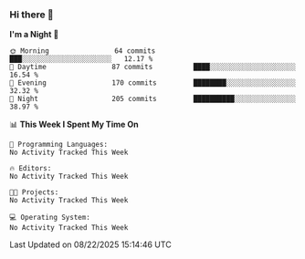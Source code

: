 ### Hi there 👋

<!--
**ALiersEL/ALiersEL** is a ✨ _special_ ✨ repository because its `README.md` (this file) appears on your GitHub profile.

Here are some ideas to get you started:

- 🔭 I’m currently working on ...
- 🌱 I’m currently learning ...
- 👯 I’m looking to collaborate on ...
- 🤔 I’m looking for help with ...
- 💬 Ask me about ...
- 📫 How to reach me: ...
- 😄 Pronouns: ...
- ⚡ Fun fact: ...
-->

<!--START_SECTION:waka-->
**I'm a Night 🦉** 

```text
🌞 Morning                64 commits          ███░░░░░░░░░░░░░░░░░░░░░░   12.17 % 
🌆 Daytime                87 commits          ████░░░░░░░░░░░░░░░░░░░░░   16.54 % 
🌃 Evening                170 commits         ████████░░░░░░░░░░░░░░░░░   32.32 % 
🌙 Night                  205 commits         ██████████░░░░░░░░░░░░░░░   38.97 % 
```


📊 **This Week I Spent My Time On** 

```text
💬 Programming Languages: 
No Activity Tracked This Week

🔥 Editors: 
No Activity Tracked This Week

🐱‍💻 Projects: 
No Activity Tracked This Week

💻 Operating System: 
No Activity Tracked This Week
```


 Last Updated on 08/22/2025 15:14:46 UTC
<!--END_SECTION:waka-->
